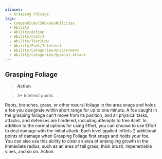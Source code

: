 ```yaml
---
aliases:
  - Grasping Foliage
tags:
  - Compendium/CSRD/en/Abilities
  - Ability
  - Ability/Action
  - Ability/Cost/3
  - Ability/Tier/Low
  - Ability/Pool/Intellect
  - Ability/Categories/Environment
  - Ability/Categories/Special-Attack
---
```

    
      
## Grasping Foliage      
>**Action**      
>3+ Intellect points    
      
Roots, branches, grass, or other natural foliage in the area snags and holds a foe you designate within short range for up to one minute. A foe caught in the grasping foliage can't move from its position, and all physical tasks, attacks, and defenses are hindered, including attempts to free itself. In addition to the normal options for using Effort, you can choose to use Effort to deal damage with the initial attack. Each level applied inflicts 2 additional points of damage when Grasping Foliage first snags and holds your foe. You can also use this ability to clear an area of entangling growth in the immediate radius, such as an area of tall grass, thick brush, impenetrable vines, and so on. Action.